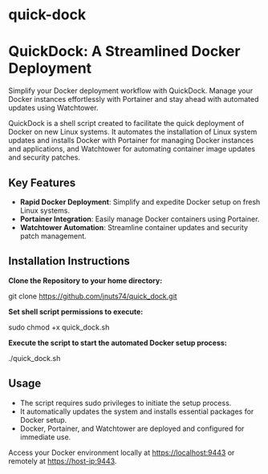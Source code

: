 # quick-dock

# QuickDock: A Streamlined Docker Deployment

Simplify your Docker deployment workflow with QuickDock. 
Manage your Docker instances effortlessly with Portainer and stay ahead with automated updates using Watchtower.

QuickDock is a shell script created to facilitate the quick deployment of Docker on new Linux systems. It automates the installation of Linux system updates and installs Docker with Portainer for managing Docker instances and applications, and Watchtower for automating container image updates and security patches.

## Key Features

- **Rapid Docker Deployment**: Simplify and expedite Docker setup on fresh Linux systems.
- **Portainer Integration**: Easily manage Docker containers using Portainer.
- **Watchtower Automation**: Streamline container updates and security patch management.

## Installation Instructions

**Clone the Repository to your home directory:**

git clone https://github.com/jnuts74/quick_dock.git

**Set shell script permissions to execute:**

sudo chmod +x quick_dock.sh

**Execute the script to start the automated Docker setup process:**

./quick_dock.sh

## Usage

- The script requires sudo privileges to initiate the setup process.
- It automatically updates the system and installs essential packages for Docker setup.
- Docker, Portainer, and Watchtower are deployed and configured for immediate use.

Access your Docker environment locally at [https://localhost:9443](https://localhost:9443) or remotely at [https://host-ip:9443](https://host-ip:9443).
